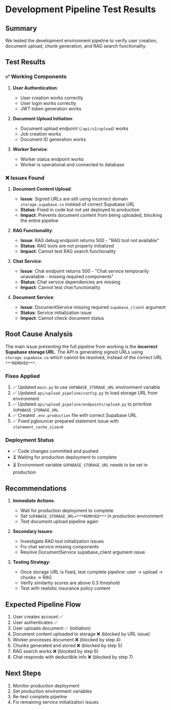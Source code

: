# Development Pipeline Test Results

## Summary
We tested the development environment pipeline to verify user creation, document upload, chunk generation, and RAG search functionality.

## Test Results

### ✅ Working Components
1. **User Authentication**: 
   - User creation works correctly
   - User login works correctly
   - JWT token generation works

2. **Document Upload Initiation**:
   - Document upload endpoint (`/api/v2/upload`) works
   - Job creation works
   - Document ID generation works

3. **Worker Service**:
   - Worker status endpoint works
   - Worker is operational and connected to database

### ❌ Issues Found

1. **Document Content Upload**:
   - **Issue**: Signed URLs are still using incorrect domain `storage.supabase.co` instead of correct Supabase URL
   - **Status**: Fixed in code but not yet deployed to production
   - **Impact**: Prevents document content from being uploaded, blocking the entire pipeline

2. **RAG Functionality**:
   - **Issue**: RAG debug endpoint returns 500 - "RAG tool not available"
   - **Status**: RAG tools are not properly initialized
   - **Impact**: Cannot test RAG search functionality

3. **Chat Service**:
   - **Issue**: Chat endpoint returns 500 - "Chat service temporarily unavailable - missing required components"
   - **Status**: Chat service dependencies are missing
   - **Impact**: Cannot test chat functionality

4. **Document Service**:
   - **Issue**: DocumentService missing required `supabase_client` argument
   - **Status**: Service initialization issue
   - **Impact**: Cannot check document status

## Root Cause Analysis

The main issue preventing the full pipeline from working is the **incorrect Supabase storage URL**. The API is generating signed URLs using `storage.supabase.co` which cannot be resolved, instead of the correct URL `***REMOVED***`.

### Fixes Applied
1. ✅ Updated `main.py` to use `SUPABASE_STORAGE_URL` environment variable
2. ✅ Updated `api/upload_pipeline/config.py` to load storage URL from environment
3. ✅ Updated `api/upload_pipeline/endpoints/upload.py` to prioritize `SUPABASE_STORAGE_URL`
4. ✅ Created `.env.production` file with correct Supabase URL
5. ✅ Fixed pgbouncer prepared statement issue with `statement_cache_size=0`

### Deployment Status
- ✅ Code changes committed and pushed
- ⏳ Waiting for production deployment to complete
- ⏳ Environment variable `SUPABASE_STORAGE_URL` needs to be set in production

## Recommendations

1. **Immediate Actions**:
   - Wait for production deployment to complete
   - Set `SUPABASE_STORAGE_URL=***REMOVED***` in production environment
   - Test document upload pipeline again

2. **Secondary Issues**:
   - Investigate RAG tool initialization issues
   - Fix chat service missing components
   - Resolve DocumentService supabase_client argument issue

3. **Testing Strategy**:
   - Once storage URL is fixed, test complete pipeline: user → upload → chunks → RAG
   - Verify similarity scores are above 0.3 threshold
   - Test with realistic insurance policy content

## Expected Pipeline Flow
1. User creates account ✅
2. User authenticates ✅
3. User uploads document ✅ (initiation)
4. Document content uploaded to storage ❌ (blocked by URL issue)
5. Worker processes document ❌ (blocked by step 4)
6. Chunks generated and stored ❌ (blocked by step 5)
7. RAG search works ❌ (blocked by step 6)
8. Chat responds with deductible info ❌ (blocked by step 7)

## Next Steps
1. Monitor production deployment
2. Set production environment variables
3. Re-test complete pipeline
4. Fix remaining service initialization issues
